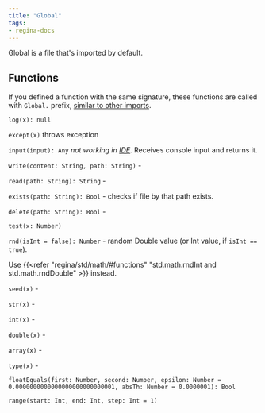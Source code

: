 ```yaml
---
title: "Global"
tags:
- regina-docs
---
```

Global is a file that's imported by default.

## Functions

If you defined a function with the same signature, these functions are called with `Global.`
prefix, [similar to other imports]().

`log(x): null`

`except(x)` throws exception

`input(input): Any` *not working in [IDE]()*. Receives console input and returns it.

`write(content: String, path: String)` -

`read(path: String): String` -

`exists(path: String): Bool` - checks if file by that path exists.

`delete(path: String): Bool` -

`test(x: Number)`

`rnd(isInt = false): Number` - random Double value (or Int value, if `isInt == true`). 

Use {{<refer "regina/std/math/#functions" "std.math.rndInt and std.math.rndDouble" >}}  instead.

`seed(x)` -

`str(x)` -

`int(x)` -

`double(x)` -

`array(x)` -

`type(x)` -

`floatEquals(first: Number, second: Number, epsilon: Number = 0.0000000000000000000000000001, absTh: Number = 0.0000001): Bool`

`range(start: Int, end: Int, step: Int = 1)`